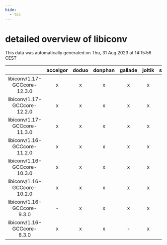 ```yaml
---
hide:
  - toc
---
```


detailed overview of libiconv
=============================


This data was automatically generated on Thu, 31 Aug 2023 at 14:15:56 CEST  

| |accelgor|doduo|donphan|gallade|joltik|skitty|swalot|victini|
| :---: | :---: | :---: | :---: | :---: | :---: | :---: | :---: | :---: |
|libiconv/1.17-GCCcore-12.3.0|x|x|x|x|x|x|x|x|
|libiconv/1.17-GCCcore-12.2.0|x|x|x|x|x|x|x|x|
|libiconv/1.17-GCCcore-11.3.0|x|x|x|x|x|x|x|x|
|libiconv/1.16-GCCcore-11.2.0|x|x|x|x|x|x|x|x|
|libiconv/1.16-GCCcore-10.3.0|x|x|x|x|x|x|x|x|
|libiconv/1.16-GCCcore-10.2.0|x|x|x|x|x|x|x|x|
|libiconv/1.16-GCCcore-9.3.0|-|x|x|x|x|x|x|x|
|libiconv/1.16-GCCcore-8.3.0|x|x|x|-|x|x|x|x|
